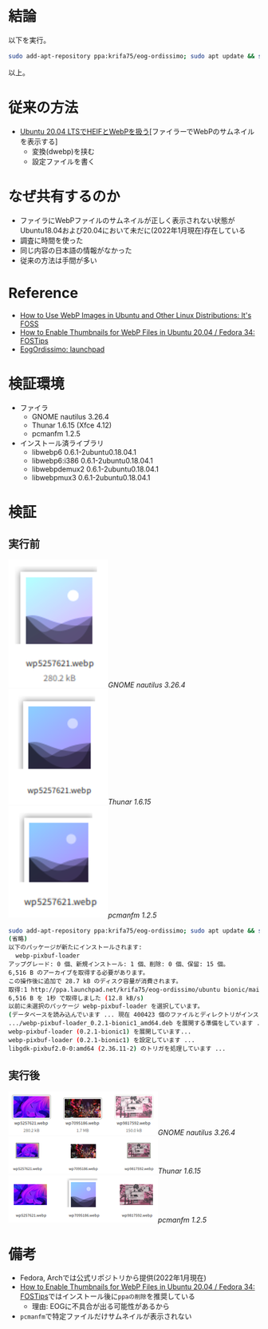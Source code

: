 # 結論
以下を実行。
```bash
sudo add-apt-repository ppa:krifa75/eog-ordissimo; sudo apt update && sudo apt install webp-pixbuf-loader -y
```
以上。
# 従来の方法
- [Ubuntu 20.04 LTSでHEIFとWebPを扱う](https://mackro.blog.jp/archives/6545568.html)[ファイラーでWebPのサムネイルを表示する]
  - 変換(dwebp)を挟む
  - 設定ファイルを書く
# なぜ共有するのか
- ファイラにWebPファイルのサムネイルが正しく表示されない状態がUbuntu18.04および20.04において未だに(2022年1月現在)存在している
- 調査に時間を使った
- 同じ内容の日本語の情報がなかった
- 従来の方法は手間が多い

# Reference
- [How to Use WebP Images in Ubuntu and Other Linux Distributions: It's FOSS](https://itsfoss.com/webp-ubuntu-linux/)
- [How to Enable Thumbnails for WebP Files in Ubuntu 20.04 / Fedora 34: FOSTips](https://fostips.com/enable-thumbnails-webp-ubuntu-fedora/)
- [EogOrdissimo: launchpad](https://launchpad.net/~krifa75/+archive/ubuntu/eog-ordissimo)

# 検証環境
- ファイラ
  - GNOME nautilus 3.26.4
  - Thunar 1.6.15 (Xfce 4.12)
  - pcmanfm 1.2.5  
- インストール済ライブラリ
  - libwebp6 0.6.1-2ubuntu0.18.04.1
  - libwebp6:i386 0.6.1-2ubuntu0.18.04.1
  - libwebpdemux2 0.6.1-2ubuntu0.18.04.1
  - libwebpmux3 0.6.1-2ubuntu0.18.04.1

# 検証
## 実行前
![nautilus](img/_nautilus.png)*GNOME nautilus 3.26.4*  
![thunar](img/_thunar.png)*Thunar 1.6.15*  
![pcmanfm](img/_pcmanfm.png)*pcmanfm 1.2.5*  

```bash
sudo add-apt-repository ppa:krifa75/eog-ordissimo; sudo apt update && sudo apt install webp-pixbuf-loader -y
(省略)
以下のパッケージが新たにインストールされます:
  webp-pixbuf-loader
アップグレード: 0 個、新規インストール: 1 個、削除: 0 個、保留: 15 個。
6,516 B のアーカイブを取得する必要があります。
この操作後に追加で 28.7 kB のディスク容量が消費されます。
取得:1 http://ppa.launchpad.net/krifa75/eog-ordissimo/ubuntu bionic/main amd64 webp-pixbuf-loader amd64 0.2.1-bionic1 [6,516 B]
6,516 B を 1秒 で取得しました (12.8 kB/s)     
以前に未選択のパッケージ webp-pixbuf-loader を選択しています。
(データベースを読み込んでいます ... 現在 400423 個のファイルとディレクトリがインストールされています。)
.../webp-pixbuf-loader_0.2.1-bionic1_amd64.deb を展開する準備をしています ...
webp-pixbuf-loader (0.2.1-bionic1) を展開しています...
webp-pixbuf-loader (0.2.1-bionic1) を設定しています ...
libgdk-pixbuf2.0-0:amd64 (2.36.11-2) のトリガを処理しています ...
```
## 実行後
![nautilus](img/nautilus_after.png)*GNOME nautilus 3.26.4*  
![thunar](img/thunar_after.png)*Thunar 1.6.15*  
![pcmanfm](img/pcmanfm_after.png)*pcmanfm 1.2.5*  
# 備考
- Fedora, Archでは公式リポジトリから提供(2022年1月現在)
- [How to Enable Thumbnails for WebP Files in Ubuntu 20.04 / Fedora 34: FOSTips](https://fostips.com/enable-thumbnails-webp-ubuntu-fedora/)ではインストール後に`ppaの削除`を推奨している
  - 理由: EOGに不具合が出る可能性があるから
- `pcmanfm`で特定ファイルだけサムネイルが表示されない